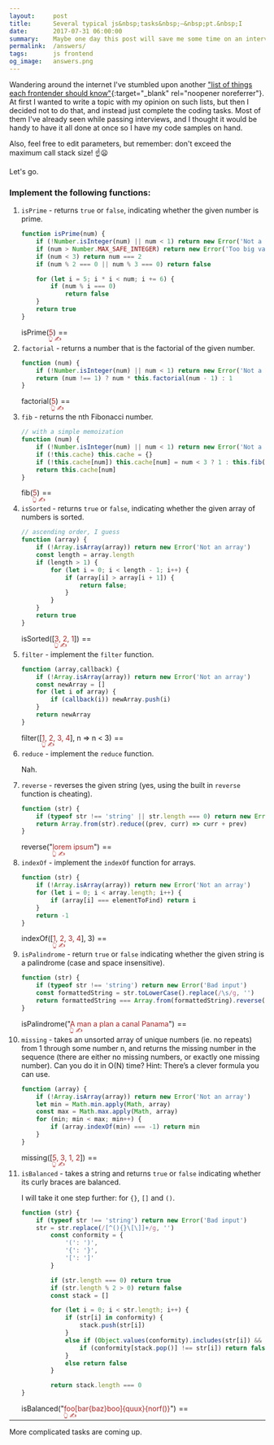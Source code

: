 ```yaml
---
layout:     post
title:      Several typical js&nbsp;tasks&nbsp;–&nbsp;pt.&nbsp;I
date:       2017-07-31 06:00:00
summary:    Maybe one day this post will save me some time on an interview.
permalink:  /answers/
tags:       js frontend
og_image:   answers.png
---
```


<script src='/js/tests.js' defer></script>
<style>
    span.result:before {
        content: '==';
        margin: 0 5px;
    }
    span[contenteditable] {
        color: firebrick;
        position: relative;
    }
    span[edit]:after {
        content: '👆 ✍️';
        position: absolute;
        width: 3em;
        bottom: -1.4em;
        left: -0.1em;
        font-size: 0.8em;
    }
</style>

Wandering around the internet I've stumbled upon another
["list of things each frontender should know"](https://performancejs.com/post/hde6d32/The-Best-List-of-Frontend-JavaScript-Interview-Questions-(written-by-a-Frontend-Engineer)){:target="_blank" rel="noopener noreferrer"}.
At first I wanted to write a topic with my opinion on such lists,
but then I decided not to do that, and instead just complete the coding
tasks. Most of them I've already seen while passing interviews, and I
thought it would be handy to have it all done at once
so I have my code samples on hand.

Also, feel free to edit parameters, but remember:
don't exceed the maximum call stack size! ☝️😦

Let's go.

### Implement the following functions:

1. `isPrime` - returns `true` or `false`, indicating whether the given
number is prime.

    ```js
    function isPrime(num) {
        if (!Number.isInteger(num) || num < 1) return new Error('Not a positive integer')
        if (num > Number.MAX_SAFE_INTEGER) return new Error('Too big value')
        if (num < 3) return num === 2
        if (num % 2 === 0 || num % 3 === 0) return false

        for (let i = 5; i * i < num; i += 6) {
            if (num % i === 0)
                return false
        }
        return true
    }
    ```

    isPrime(<span contenteditable='true' class='isPrime' edit>5</span>)<span class='result isPrime' />

1. `factorial` - returns a number that is the factorial of the given number.

    ```js
    function (num) {
        if (!Number.isInteger(num) || num < 1) return new Error('Not a positive integer')
        return (num !== 1) ? num * this.factorial(num - 1) : 1
    }
    ```

    factorial(<span contenteditable='true' class='factorial' edit>5</span>)<span class='result factorial' />

1. `fib` - returns the nth Fibonacci number.

    ```js
    // with a simple memoization
    function (num) {
        if (!Number.isInteger(num) || num < 1) return new Error('Not a positive integer')
        if (!this.cache) this.cache = {}
        if (!this.cache[num]) this.cache[num] = num < 3 ? 1 : this.fib(num - 1) + this.fib(num - 2)
        return this.cache[num]
    }
    ```

    fib(<span contenteditable='true' class='fib' edit>5</span>)<span class='result fib' />

1. `isSorted` - returns `true` or `false`, indicating whether the given array of numbers is sorted.

    ```js
    // ascending order, I guess
    function (array) {
        if (!Array.isArray(array)) return new Error('Not an array')
        const length = array.length
        if (length > 1) {
            for (let i = 0; i < length - 1; i++) {
                if (array[i] > array[i + 1]) {
                    return false;
                }
            }
        }
        return true
    }
    ```

    isSorted([<span contenteditable='true' class='isSorted' edit>3, 2, 1</span>])<span class='result isSorted' />

1. `filter` - implement the `filter` function.

    ```js
    function (array,callback) {
        if (!Array.isArray(array)) return new Error('Not an array')
        const newArray = []
        for (let i of array) {
            if (callback(i)) newArray.push(i)
        }
        return newArray
    }
    ```

     filter([<span contenteditable='true' class='filter' edit>1, 2, 3, 4</span>], n => n < 3)<span class='result filter' />

1. `reduce` - implement the `reduce` function.

    Nah.

1. `reverse` - reverses the given string (yes, using the built in `reverse` function is cheating).

    ```js
    function (str) {
        if (typeof str !== 'string' || str.length === 0) return new Error('Bad input')
        return Array.from(str).reduce((prev, curr) => curr + prev)
    }
    ```

     reverse("<span contenteditable='true' class='reverse' edit>lorem ipsum</span>")<span class='result reverse' />

1. `indexOf` - implement the `indexOf` function for arrays.

    ```js
    function (str) {
        if (!Array.isArray(array)) return new Error('Not an array')
        for (let i = 0; i < array.length; i++) {
            if (array[i] === elementToFind) return i
        }
        return -1
    }
    ```

     indexOf([<span contenteditable='true' class='indexOf' edit>1, 2, 3, 4</span>], 3)<span class='result indexOf' />

1. `isPalindrome` - return `true` or `false` indicating whether the given string is a palindrome (case and space insensitive).

    ```js
    function (str) {
        if (typeof str !== 'string') return new Error('Bad input')
        const formattedString = str.toLowerCase().replace(/\s/g, '')
        return formattedString === Array.from(formattedString).reverse().join('')
    }
    ```

     isPalindrome("<span contenteditable='true' class='isPalindrome' edit>A man a plan a canal Panama</span>")<span class='result isPalindrome' />

1. `missing` - takes an unsorted array of unique numbers (ie. no repeats) from 1 through some number n, and returns the missing number in the sequence (there are either no missing numbers, or exactly one missing number).
Can you do it in O(N) time? Hint: There’s a clever formula you can use.

    ```js
    function (array) {
        if (!Array.isArray(array)) return new Error('Not an array')
        let min = Math.min.apply(Math, array)
        const max = Math.max.apply(Math, array)
        for (min; min < max; min++) {
            if (array.indexOf(min) === -1) return min
        }
    }
    ```

    missing([<span contenteditable='true' class='missing' edit>5, 3, 1, 2</span>])<span class='result missing' />

1. `isBalanced` - takes a string and returns `true` or `false` indicating whether its curly braces are balanced.

    I will take it one step further: for `{}`, `[]` and `()`.

    ```js
    function (str) {
        if (typeof str !== 'string') return new Error('Bad input')
        str = str.replace(/[^(){}\[\]]+/g, '')
            const conformity = {
                '(': ')',
                '{': '}',
                '[': ']'
            }

            if (str.length === 0) return true
            if (str.length % 2 > 0) return false
            const stack = []

            for (let i = 0; i < str.length; i++) {
                if (str[i] in conformity) {
                    stack.push(str[i])
                }
                else if (Object.values(conformity).includes(str[i]) && stack.length > 0) {
                    if (conformity[stack.pop()] !== str[i]) return false
                }
                else return false
            }

            return stack.length === 0
    }
    ```

     isBalanced("<span contenteditable='true' class='isBalanced' edit>foo[bar{baz}boo]{quux}{norf()}</span>")<span class='result isBalanced' />



-----------------
More complicated tasks are coming up.